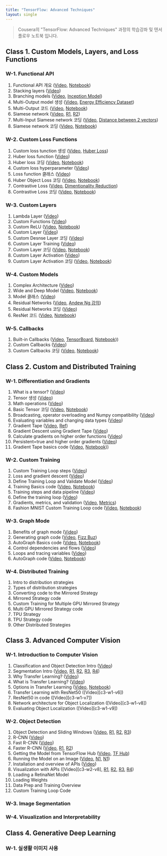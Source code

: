 ```yaml
---
title: "TensorFlow: Advanced Techniques"
layout: single
---
```


> Cousera의 "TensorFlow: Advanced Techniques" 과정의 학습강좌 및 텐서플로우 노트북 입니다.

## Class 1. Custom Models, Layers, and Loss Functions
### W-1. Functional API
1. Functional API 개요 ([Video][c1-w1-v1], [Notebook][c1-w1-n1])
2. Stacking layers ([Video][c1-w1-v2])
3. Branching models ([Video][c1-w1-v3], [Inception Model][c1-w1-r3])
4. Multi-Output model 생성 ([Video][c1-w1-v4], [Energy Efficiency Dataset][c1-w1-r4])
5. Multi-Output 코드 ([Video][c1-w1-v5], [Notebook][c1-w1-n5])
6. Siamese network ([Video][c1-w1-v6], [R1][c1-w1-r61], [R2][c1-w1-r62])
7. Multi-Input Siamese network 코딩 ([Video][c1-w1-v7], [Distance between 2 vectors][c1-w1-r7])
8. Siamese network 코딩 ([Video][c1-w1-v8], [Notebook][c1-w1-n8])

### W-2. Custom Loss Functions
1. Custom loss tunction 생성 ([Video][c1-w2-v1], [Huber Loss][c1-w2-r1])
2. Huber loss function ([Video][c1-w2-v2])
3. Huber loss 코딩 ([Video][c1-w2-v3], [Notebook][c1-w2-n3])
4. Custom loss hyperparameter ([Video][c1-w2-v4])
5. Loss function 클래스 ([Video][c1-w2-v5])
6. Huber Object Loss 코딩 ([Video][c1-w2-v6], [Notebook][c1-w2-n6])
7. Contrastive Loss ([Video][c1-w2-v7], [Dimentionality Reduction][c1-w2-r7]) 
8. Contrastive Loss 코딩 ([Video][c1-w2-v8], [Notebook][c1-w1-n8])

### W-3. Custom Layers
1. Lambda Layer ([Video][c1-w3-v1])
2. Custom Functions ([Video][c1-w3-v2])
3. Custom ReLU ([Video][c1-w3-v3], [Notebook][c1-w3-n3])
4. Custom Layer ([Video][c1-w3-v4])
5. Custom Desnse Layer 코딩 ([Video][c1-w3-v5])
6. Custom Layer Training ([Video][c1-w3-v6])
7. Custom Layer 코딩 ([Video][c1-w3-v7], [Notebook][c1-w3-n7])
8. Custom Layer Activation ([Video][c1-w3-v8])
9. Custom Layer Activation 코딩 ([Video][c1-w3-v9], [Notebook][c1-w3-n9])

### W-4. Custom Models
1. Complex Architecture ([Video][c1-w4-v1])
2. Wide and Deep Model ([Video][c1-w4-v2], [Notebook][c1-w4-n2])
3. Model 클래스 ([Video][c1-w4-v3])
4. Residual Networks ([Video][c1-w4-v4], [Andew Ng 강의][c1-w4-v42])
5. Residual Networks 코딩 ([Video][c1-w4-v5])
6. ResNet 코드 ([Video][c1-w4-v6], [Notebook][c1-w4-n6])

### W-5. Callbacks
1. Built-in Callbacks ([Video][c1-w5-v1], [TensorBoard][c1-w5-t1], [Notebook][c1-w5-n1]))
2. Custom Callbacks ([Video][c1-w5-v2])
3. Custom Callbacks 코딩 ([Video][c1-w5-v2], [Notebook][c1-w5-n3])

[c1-w1-v1]: https://drive.google.com/file/d/1W2odw1Cu9_JDGX1Z2v4T79QlwYf7wX3p/view?usp=sharing
[c1-w1-n1]: https://colab.research.google.com/drive/1XetZl59T4cL3ouYkbBUDv0PhxnG8uDII
[c1-w1-v2]: https://drive.google.com/file/d/1W9g9zV49CFQcGcxzicwNCC5DGjXZJZEL/view?usp=sharing
[c1-w1-v3]: https://drive.google.com/file/d/1WH3cG1cq-dVAPLP4gltR3PGozI5_8K86/view?usp=sharing
[c1-w1-r3]: https://towardsdatascience.com/a-simple-guide-to-the-versions-of-the-inception-network-7fc52b863202
[c1-w1-v4]: https://drive.google.com/file/d/1WKNABXV8EBfxSBRsBH6BLQLWNe4dVY5z/view?usp=sharing
[c1-w1-r4]: https://archive.ics.uci.edu/ml/datasets/Energy+efficiency
[c1-w1-v5]: https://drive.google.com/file/d/1WNByqEChN6FTXk3gLyteOldSbjhBsqz1/view?usp=sharing
[c1-w1-n5]: https://colab.research.google.com/drive/1XirayJkdRFf_345nNh-AlSMm-taES1UT
[c1-w1-v6]: https://drive.google.com/file/d/1WRqwQqfIisxEFDMnq6clc_cNpgNDIRM5/view?usp=sharing
[c1-w1-r61]: https://drive.google.com/file/d/1XyhF3XYGtCPt_cSF7YsYd6iwtzAKVOye/view?usp=sharing
[c1-w1-r62]: https://drive.google.com/file/d/1XnnzbecmtndFFgkPkV8bxgR9YgMzPzgt/view?usp=sharing
[c1-w1-v7]: https://drive.google.com/file/d/1WUU87o9SvOYAWmoR777p_22DlbkkDcj5/view?usp=sharing
[c1-w1-r7]: http://mathonline.wikidot.com/the-distance-between-two-vectors
[c1-w1-v8]: https://drive.google.com/file/d/1WZQa83VRQUfHp5TkD3feP5wPHnE9V-FI/view?usp=sharing
[c1-w1-n8]: https://colab.research.google.com/drive/1Y1xwPR88cgAW_NTowRGk2Nusn7O8bVy7
[c1-w2-v1]: https://drive.google.com/file/d/1WaQF2JTvWakTEExkERmjpf79SyWqoSfC/view?usp=sharing
[c1-w2-r1]: https://en.wikipedia.org/wiki/Huber_loss
[c1-w2-v2]: https://drive.google.com/file/d/1WjEzjbcas8HUF-GvNymjofZs30MLuCGR/view?usp=sharing
[c1-w2-v3]: https://drive.google.com/file/d/1WklBTOQNXpJie7_x9e4dplRU0hXHSTMQ/view?usp=sharing
[c1-w2-n3]: https://colab.research.google.com/drive/1YABSS1lo_bSHyRw27NFq7kDtwwC-0PuS
[c1-w2-v4]: https://drive.google.com/file/d/1X9NEw7jYeh4Rr6sCtwDXvRcUim85BRcy/view?usp=sharing
[c1-w2-v5]: https://drive.google.com/file/d/1XBbu8RK7Nhc-npNcanbB2imqcAdDIBQY/view?usp=sharing
[c1-w2-v6]: https://drive.google.com/file/d/1XDZ7_qcDo8B98V6kNrVeUk8upy3NPrdl/view?usp=sharing
[c1-w2-n6]: https://colab.research.google.com/drive/1YAHwK2gO5heMGuWoaWBeD4NLeTOzAdtm
[c1-w2-v7]: https://drive.google.com/file/d/1XJ_xMjd_tg-90RNBaBLFpL2rJ6xmzmNu/view?usp=sharing
[c1-w2-r7]: https://drive.google.com/file/d/1YAfvSKqiQEDP6T4qf1Q9H5efWIH3dWxb/view?usp=sharing
[c1-w2-v8]: https://drive.google.com/file/d/1XLKNoTU5JDvPMNjGs9T9-lC_wx_8sWky/view?usp=sharing
[c1-w3-v1]: https://drive.google.com/file/d/1XRy8aDfY796CZ_D6G1CfPBRihKq891wg/view?usp=sharing
[c1-w3-v2]: https://drive.google.com/file/d/1YDJ2Ub0N56zvnHRrDtgZljgWLyBwYr4t/view?usp=sharing 
[c1-w3-v3]: https://drive.google.com/file/d/1YDkrnmvLUK6vKNdmLQKCgkfJTTZzTmMx/view?usp=sharing
[c1-w3-n3]: https://colab.research.google.com/drive/1YNxMqCR0PEilA5O7RSZ8Hwd5Sgcoyv0o
[c1-w3-v4]: https://drive.google.com/file/d/1YW-QzNWfadV9Di_cdZDYOIaV-XLAyf_R/view?usp=sharing
[c1-w3-v5]: https://drive.google.com/file/d/1YZNXyWJZI1RrsL7uA1bDRNUajWut_ceA/view?usp=sharing
[c1-w3-v6]: https://drive.google.com/file/d/1YXPls3tQ2Xk7oVmwmbgGkjUsn4_qP7ix/view?usp=sharing
[c1-w3-v7]: https://drive.google.com/file/d/1YgCjnw-5N5B9OZ_8XFDZ_uhbOHI9IwLS/view?usp=sharing
[c1-w3-n7]: https://colab.research.google.com/drive/1YPMTynQSsoCdInGjJHu4KlqtAcPQJ79g
[c1-w3-v8]: https://drive.google.com/file/d/1Ymch_xqg_NYaYRP8V_oBQPYXLR0Gqash/view?usp=sharing
[c1-w3-v9]: https://drive.google.com/file/d/1Yj92O3sV77JT7amETjoFZiLUQMpBhRYS/view?usp=sharing
[c1-w3-n9]: https://colab.research.google.com/drive/1YTEdaw_MlAwfngfwjFuiRwjh2gH5GPHd
[c1-w4-v1]: https://drive.google.com/file/d/1YqVqFm50sxkENH__P8hNRhngFPLQ0aM2/view?usp=sharing
[c1-w4-v2]: https://drive.google.com/file/d/1ZCsKzmSH6ky2Y44qCfVy4cwcx5hSs0cT/view?usp=sharing
[c1-w4-n2]: https://colab.research.google.com/drive/1Z6f93etiVw2MNyx9XxNDxwzuPdvpjYNp
[c1-w4-v3]: https://drive.google.com/file/d/1ZHM42gSATcwf007QPnhbWFRxZG8sNY70/view?usp=sharing
[c1-w4-v4]: https://drive.google.com/file/d/1ZLxOhO_wnVspVK2EkEbtuywmNpYhmbM-/view?usp=sharing
[c1-w4-v42]: https://drive.google.com/file/d/1ZNnVnInLiuMuNx2ZIW7RGX6k8AqyiLIg/view?usp=sharing
[c1-w4-v5]: https://drive.google.com/file/d/1ZOfyfZ2c_oNnHV_4hegYuWQ_r3VDQH0F/view?usp=sharing
[c1-w4-v6]: https://drive.google.com/file/d/1ZQJcQdEFjEmOESmlEgYU7fBIl42R6_NZ/view?usp=sharing
[c1-w4-n6]: https://colab.research.google.com/drive/1ZSBPa5s6o8RD7BmyCb8ZJNHjZokCSCiP
[c1-w5-v1]: https://drive.google.com/file/d/1ZXtKRSMtbe4I6kwnhreTLn-bzDK9G1pa/view?usp=sharing
[c1-w5-t1]: https://www.tensorflow.org/tensorboard
[c1-w5-n1]: https://colab.research.google.com/drive/1Zd6i_W_8uaOiLBVx5_TGJNf2L8WKvA8q
[c1-w5-v2]: https://drive.google.com/file/d/1Zit6iTSFwHvCzRnKQa79XpTlcXDOoWRs/view?usp=sharing
[c1-w5-v3]: https://drive.google.com/file/d/1ZkHp7mvopq9s_i57dSNfvLueMTWxPhQS/view?usp=sharing
[c1-w5-n3]: https://colab.research.google.com/drive/1ZmZwvZJNAzDhlG1GevT2vCbcTYdCIWyF

## Class 2. Custom and Distributed Training
### W-1. Differentiation and Gradients
1. What is a tensor? ([Video][c2-w1-v1])
2. Tensor 생성 ([Video][c2-w1-v2])
3. Math operations ([Video][c2-w1-v3])
4. Basic Tensor 코딩 ([Video][c2-w1-v4], [Notebook][c2-w1-n4])
5. Broadcasting, operator overloading and Numpy compatibility ([Video][c2-w1-v5])
6. Evaluating variables and changing data types ([Video][c2-w1-v6])
7. Gradient Tape ([Video][c2-w1-v7], [Ref][c2-w1-r7])
8. Gradient Descent using Gradient Tape ([Video][c2-w1-v8])
9. Calculate gradients on higher order functions ([Video][c2-w1-v9])
10. Persistent=true and higher order gradients ([Video][c2-w1-v10])
11. Gradient Tape basics code ([Video][c2-w1-v11], [Notebook][c2-w1-n11]))

### W-2. Custom Training
1. Custom Training Loop steps ([Video][c2-w2-v1])
2. Loss and gradient descent ([Video][c2-w2-v2])
3. Define Training Loop and Validate Model ([Video][c2-w2-v3])
4. Training Basics code ([Video][c2-w2-v4], [Notebook][c2-w2-n4])
5. Training steps and data pipeline ([Video][c2-w2-v5])
6. Define the training loop ([Video][c2-w2-v6])
7. Gradients, metrics, and validation ([Video][c2-w2-v7], [Metrics][c2-w2-r7])
8. Fashion MNIST Custom Training Loop code ([Video][c2-w2-v8], [Notebook][c2-w2-n8])

### W-3. Graph Mode
1. Benefits of graph mode ([Video][c2-w3-v1])
2. Generating graph code ([Video][c2-w3-v2], [Fizz Buz][c2-w3-r2])
3. AutoGraph Basics code ([Video][c2-w3-v3], [Notebook][c2-w3-n3])
4. Control dependencies and flows ([Video][c2-w3-v4])
5. Loops and tracing variables ([Video][c2-w3-v5])
6. AutoGraph code ([Video][c2-w3-v6], [Notebook][c2-w3-n6])

### W-4. Distributed Training
1. Intro to distribution strategies
2. Types of distribution strategies
3. Converting code to the Mirrored Strategy
4. Mirrored Strategy code
5. Custom Training for Multiple GPU Mirrored Strategy
6. Multi GPU Mirrored Strategy code
7. TPU Strategy
8. TPU Strategy code
9. Other Distributed Strategies

[c2-w1-v1]: https://drive.google.com/file/d/1W__6HcU7XEbnEoH3rinF-jXKgTLZ2ndL/view?usp=sharing
[c2-w1-v2]: https://drive.google.com/file/d/1WJuLPruMypp00_TXDjlTw7DiPtj0H2CG/view?usp=sharing
[c2-w1-v3]: https://drive.google.com/file/d/1WHzACtpevwiEyP7xbxVbfzsTo4TJ8CDF/view?usp=sharing
[c2-w1-v4]: https://drive.google.com/file/d/1XANRlF3RNEvQcX93M5S_O4T_1cxqdG-B/view?usp=sharing
[c2-w1-n4]: https://colab.research.google.com/drive/1Wnn82lCK1VE468K5fMluRk_vHklids0Y
[c2-w1-v5]: https://drive.google.com/file/d/1XS1kGbLOwzVm_r0GeY4d3YCKVnYQ6JSL/view?usp=sharing
[c2-w1-v6]: https://drive.google.com/file/d/1XfIwQtDBJr5fuEFwnjMaX0tsJlET75m7/view?usp=sharing
[c2-w1-v7]: https://drive.google.com/file/d/1_ANEGVna7rMlOJt6UzXjsUkI2sFFMiw1/view?usp=sharing
[c2-w1-r7]: https://cs231n.github.io/neural-networks-3/
[c2-w1-v8]: https://drive.google.com/file/d/1_CDPqc_LgkWshF8TGNrWF9hWs5VjhzNc/view?usp=sharing
[c2-w1-v9]: https://drive.google.com/file/d/1Zw4sk2B9_iX0XJXmXljDku-sVqfZCE-l/view?usp=sharing
[c2-w1-v10]: https://drive.google.com/file/d/1_38QOR0zrMw410oiREGMuaOd0toRtxQR/view?usp=sharing
[c2-w1-v11]: https://drive.google.com/file/d/1_6ZR616VonQL1Mtrc7qs0yP5Dher463c/view?usp=sharing
[c2-w1-n11]: https://colab.research.google.com/drive/1ZtazBmCqqBaMHYZvHF7pfgi-L-Y0K7k2
[c2-w2-v1]: https://drive.google.com/file/d/1_HkkxGhSA4Lt1m_suUkdGi3FkB3CGuuN/view?usp=sharing
[c2-w2-v2]: https://drive.google.com/file/d/1_GFHsuT0Flfe_cMgYj1hdNKEU8YSUk54/view?usp=sharing
[c2-w2-v3]: https://drive.google.com/file/d/1_Kp-JfEnTvlCKpIOZr-lJNCb0zEaTOX6/view?usp=sharing
[c2-w2-v4]: https://drive.google.com/file/d/1_J6gfS4DNGosDmSS2VEzgYy8DTWJ8CVv/view?usp=sharing
[c2-w2-n4]: https://colab.research.google.com/drive/1_Et5PDEh0O61fSgFzbPjmt5LWAFwvcQD
[c2-w2-v5]: https://drive.google.com/file/d/1_esASuS8uQYOFYCuNuZtWIwrWwZS8-Il/view?usp=sharing
[c2-w2-v6]: https://drive.google.com/file/d/1_THtCv31W3bn0fvWJ06Qqalv3BE4XejB/view?usp=sharing
[c2-w2-v7]: https://drive.google.com/file/d/1_SFhZj4BWRFKmp5LLgZdAzVjOCRim6dZ/view?usp=sharing
[c2-w2-r7]: https://www.tensorflow.org/api_docs/python/tf/keras/metrics
[c2-w2-v8]: https://drive.google.com/file/d/1_QIf_xSb-rdH5vN7ddQBH_H-51dLlYaj/view?usp=sharing
[c2-w2-n8]: https://colab.research.google.com/drive/1_fdiuMSe-4O5BfDN0ARkcTCT0YafEwKo
[c2-w3-v1]: https://drive.google.com/file/d/1_pBPLguEhlB3TLrMh3uxQojSamgLFH1X/view?usp=sharing
[c2-w3-v2]: https://drive.google.com/file/d/1_udoy77hjREz_DeXbN6RE2eWudTkMMQO/view?usp=sharing
[c2-w3-r2]: http://wiki.c2.com/?FizzBuzzTest
[c2-w3-v3]: https://drive.google.com/file/d/1_xWTgrkNTjp6MR1C0Kk2BAMiuNY4AR_R/view?usp=sharing
[c2-w3-n3]: https://colab.research.google.com/drive/1_hJF0_n_C0DxPRm_hIBgYRTwqFSb39l-
[c2-w3-v4]: https://drive.google.com/file/d/1a1jRMG9HC8x8L1MckPRxUfrYN7pu-bL8/view?usp=sharing
[c2-w3-v5]: https://drive.google.com/file/d/1a4DlcF2vxwETLRCgoL5AFeGAwbKs92nq/view?usp=sharing
[c2-w3-v6]: https://drive.google.com/file/d/1a11lXXtJE9alW8oeZYMFWeb1xOAem1Rl/view?usp=sharing
[c2-w3-n6]: https://colab.research.google.com/drive/1_zrMXcAsatGnpxis2KY0X4z-bDIfniV1

## Class 3. Advanced Computer Vision
### W-1. Introduction to Computer Vision
1. Classification and Object Detection Intro ([Video][c3-w1-v1])
2. Segmentation Intro ([Video][c3-w1-v2], [R1][c3-w1-r21], [R2][c3-w1-r22], [R3][c3-w1-r23], [R4][c3-w1-r24])
3. Why Transfer Learning? ([Video][c3-w1-v3])
4. What is Transfer Learning? ([Video][c3-w1-v4])
5. Options in Transfer Learning ([Video][c3-w1-v5], [Notebook][c3-w1-n5])
6. Transfer Learning with ResNet50 ([Video][c3-w1-v6])
7. ResNet50 in code ([Video][c3-w1-v7])
8. Network architecture for Object Localization ([Video][c3-w1-v8])
9. Evaluating Object Localization ([Video][c3-w1-v9])

### W-2. Object Detection 
1. Object Detection and Sliding Windows ([Video][c3-w2-v1], [R1][c3-w2-r11], [R2][c3-w2-r12], [R3][c3-w2-r13])
2. R-CNN ([Video][c3-w2-v2])
3. Fast R-CNN ([Video][c3-w2-v3])
4. Faster R-CNN ([Video][c3-w2-v4], [R1][c3-w2-r41], [R2][c3-w2-r42])
5. Getting the Model from TensorFlow Hub ([Video][c3-w2-v5], [TF Hub][c3-w2-r5])
6. Running the Model on an Image ([Video][c3-w2-v6], [N1][c3-w2-n61], [N1][c3-w2-n62])
7. Installation and overview of APIs ([Video][c3-w2-v7])
8. Visualization with APIs ([Video][c3-w2-v8], [R1][c3-w2-r81], [R2][c3-w2-r82], [R3][c3-w2-r83], [R4][c3-w2-r84])
9. Loading a RetinaNet Model
10. Loading Weights
11. Data Prep and Training Overview
12. Custom Training Loop Code

### W-3. Image Segmentation 
### W-4. Visualization and Interpretability

[c3-w1-v1]: https://drive.google.com/file/d/1aNKmaTCUPvmbd4fVx4Lgaqy-z_6WP-9J/view?usp=sharing
[c3-w1-v2]: https://drive.google.com/file/d/1aL0pDezVewUrgUR0QPjkrnxt8AGkHBSx/view?usp=sharing
[c3-w1-r21]: https://openaccess.thecvf.com/content_cvpr_2015/html/Long_Fully_Convolutional_Networks_2015_CVPR_paper.html
[c3-w1-r22]: https://lmb.informatik.uni-freiburg.de/people/ronneber/u-net/
[c3-w1-r23]: http://liangchiehchen.com/projects/DeepLab.html
[c3-w1-r24]: https://arxiv.org/abs/1703.06870
[c3-w1-v3]: https://drive.google.com/file/d/1aY9oFlG6dEvOMgvZwQgnl9R_zTEN6DeR/view?usp=sharing
[c3-w1-v4]: https://drive.google.com/file/d/1aV2gLD46Yy138kYpyV0ey6GAdV1urkhp/view?usp=sharing
[c3-w1-v5]: https://drive.google.com/file/d/1aXZE8m0pmhdtM5HprjUMBXvc_sLPjQ6H/view?usp=sharing
[c3-w1-n5]: https://colab.research.google.com/drive/1Lsfo48pRFNWBBaS9xGX7B3m5VluvWraq

[c3-w2-v1]: https://drive.google.com/file/d/1amezLA2-ABU7Wbtu-wlAkHxpEe4U5xlr/view?usp=sharing
[c3-w2-r11]: https://aws.amazon.com/ko/rekognition/?blog-cards.sort-by=item.additionalFields.createdDate&blog-cards.sort-order=desc
[c3-w2-r12]: https://cloud.ibm.com/catalog#services
[c3-w2-r13]: https://developer.nvidia.com/digits
[c3-w2-v2]: https://drive.google.com/file/d/1aklwetfMsHueoq_FAGZm2A9NrQvKSKJj/view?usp=sharing
[c3-w2-v3]: https://drive.google.com/file/d/1aifhvh0eTX4rcKcvks4p70piIUd1hp7j/view?usp=sharing
[c3-w2-v4]: https://drive.google.com/file/d/1aqVEQwYCZ7wOsBOm1S9-48JrpAGISe4m/view?usp=sharing
[c3-w2-r41]: https://arxiv.org/abs/1311.2524
[c3-w2-r42]: https://arxiv.org/abs/1504.08083
[c3-w2-v5]: https://drive.google.com/file/d/1b5QErXuZl7c5RsSB0wJ5zdJPYYMQCUlh/view?usp=sharing
[c3-w2-r5]: https://www.tensorflow.org/hub
[c3-w2-v6]: https://drive.google.com/file/d/1b25uCeFFD1bvc5ZSweO80zcFYnTj3gv6/view?usp=sharing
[c3-w2-n61]: https://colab.research.google.com/drive/1Z8b7pVycEvhSDjRBSI0T_pyJCIZF8QXJ
[c3-w2-n62]: https://colab.research.google.com/drive/1fYxyA9upWqZ2-_kWPbjpYqEFz-r6Wdh3
[c3-w2-v7]:
[c3-w2-v8]:
[c3-w2-r81]: https://github.com/tensorflow/models/tree/master/research/object_detection
[c3-w2-r82]: https://github.com/tensorflow/models/blob/master/research/object_detection/g3doc/tf2.md
[c3-w2-r83]: https://www.tensorflow.org/guide/checkpoint
[c3-w2-r84]: https://colab.research.google.com/github/tensorflow/hub/blob/master/examples/colab/tf2_object_detection.ipynb

## Class 4. Generative Deep Learning
### W-1. 실생활 이미지 사용



